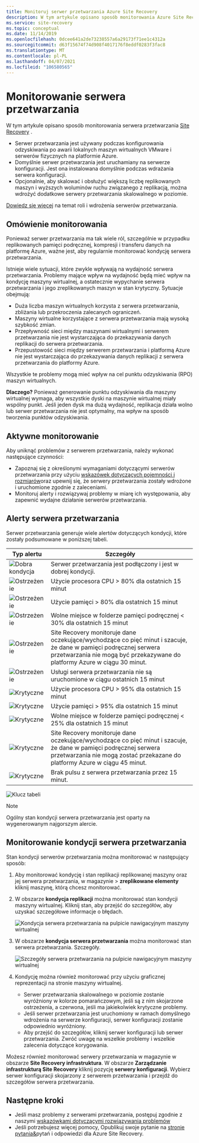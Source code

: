 ```yaml
---
title: Monitoruj serwer przetwarzania Azure Site Recovery
description: W tym artykule opisano sposób monitorowania Azure Site Recovery serwera przetwarzania używanego na potrzeby odzyskiwania po awarii maszyny wirtualnej VMware/serwera fizycznego
ms.service: site-recovery
ms.topic: conceptual
ms.date: 11/14/2019
ms.openlocfilehash: 0dcee641a2de73238557a6a29173f71ee1c4312a
ms.sourcegitcommit: d63f15674f74d908f4017176f8eddf0283f3fac8
ms.translationtype: MT
ms.contentlocale: pl-PL
ms.lasthandoff: 04/07/2021
ms.locfileid: "106580565"
---
```

# <a name="monitor-the-process-server"></a>Monitorowanie serwera przetwarzania

W tym artykule opisano sposób monitorowania serwera przetwarzania [Site Recovery](site-recovery-overview.md) .

- Serwer przetwarzania jest używany podczas konfigurowania odzyskiwania po awarii lokalnych maszyn wirtualnych VMware i serwerów fizycznych na platformie Azure.
- Domyślnie serwer przetwarzania jest uruchamiany na serwerze konfiguracji. Jest ona instalowana domyślnie podczas wdrażania serwera konfiguracji.
- Opcjonalnie, aby skalować i obsłużyć większą liczbę replikowanych maszyn i wyższych woluminów ruchu związanego z replikacją, można wdrożyć dodatkowe serwery przetwarzania skalowalnego w poziomie.

[Dowiedz się więcej](vmware-physical-azure-config-process-server-overview.md) na temat roli i wdrożenia serwerów przetwarzania.

## <a name="monitoring-overview"></a>Omówienie monitorowania

Ponieważ serwer przetwarzania ma tak wiele ról, szczególnie w przypadku replikowanych pamięci podręcznej, kompresji i transferu danych na platformę Azure, ważne jest, aby regularnie monitorować kondycję serwera przetwarzania.

Istnieje wiele sytuacji, które zwykle wpływają na wydajność serwera przetwarzania. Problemy mające wpływ na wydajność będą mieć wpływ na kondycję maszyny wirtualnej, a ostatecznie wypychanie serwera przetwarzania i jego zreplikowanych maszyn w stan krytyczny. Sytuacje obejmują:

- Duża liczba maszyn wirtualnych korzysta z serwera przetwarzania, zbliżania lub przekroczenia zalecanych ograniczeń.
- Maszyny wirtualne korzystające z serwera przetwarzania mają wysoką szybkość zmian.
- Przepływność sieci między maszynami wirtualnymi i serwerem przetwarzania nie jest wystarczająca do przekazywania danych replikacji do serwera przetwarzania.
- Przepustowość sieci między serwerem przetwarzania i platformą Azure nie jest wystarczająca do przekazywania danych replikacji z serwera przetwarzania do platformy Azure.

Wszystkie te problemy mogą mieć wpływ na cel punktu odzyskiwania (RPO) maszyn wirtualnych. 

**Dlaczego?** Ponieważ generowanie punktu odzyskiwania dla maszyny wirtualnej wymaga, aby wszystkie dyski na maszynie wirtualnej miały wspólny punkt. Jeśli jeden dysk ma dużą wydajność, replikacja działa wolno lub serwer przetwarzania nie jest optymalny, ma wpływ na sposób tworzenia punktów odzyskiwania.

## <a name="monitor-proactively"></a>Aktywne monitorowanie

Aby uniknąć problemów z serwerem przetwarzania, należy wykonać następujące czynności:

- Zapoznaj się z określonymi wymaganiami dotyczącymi serwerów przetwarzania przy użyciu [wskazówek dotyczących pojemności i rozmiarów](site-recovery-plan-capacity-vmware.md#capacity-considerations)oraz upewnij się, że serwery przetwarzania zostały wdrożone i uruchomione zgodnie z zaleceniami.
- Monitoruj alerty i rozwiązywaj problemy w miarę ich występowania, aby zapewnić wydajne działanie serwerów przetwarzania.


## <a name="process-server-alerts"></a>Alerty serwera przetwarzania

Serwer przetwarzania generuje wiele alertów dotyczących kondycji, które zostały podsumowane w poniższej tabeli.

**Typ alertu** | **Szczegóły**
--- | ---
![Dobra kondycja][green] | Serwer przetwarzania jest podłączony i jest w dobrej kondycji.
![Ostrzeżenie][yellow] | Użycie procesora CPU > 80% dla ostatnich 15 minut
![Ostrzeżenie][yellow] | Użycie pamięci > 80% dla ostatnich 15 minut
![Ostrzeżenie][yellow] | Wolne miejsce w folderze pamięci podręcznej < 30% dla ostatnich 15 minut
![Ostrzeżenie][yellow] | Site Recovery monitoruje dane oczekujące/wychodzące co pięć minut i szacuje, że dane w pamięci podręcznej serwera przetwarzania nie mogą być przekazywane do platformy Azure w ciągu 30 minut.
![Ostrzeżenie][yellow] | Usługi serwera przetwarzania nie są uruchomione w ciągu ostatnich 15 minut
![Krytyczne][red] | Użycie procesora CPU > 95% dla ostatnich 15 minut
![Krytyczne][red] | Użycie pamięci > 95% dla ostatnich 15 minut
![Krytyczne][red] | Wolne miejsce w folderze pamięci podręcznej < 25% dla ostatnich 15 minut
![Krytyczne][red] | Site Recovery monitoruje dane oczekujące/wychodzące co pięć minut i szacuje, że dane w pamięci podręcznej serwera przetwarzania nie mogą zostać przekazane do platformy Azure w ciągu 45 minut.
![Krytyczne][red] | Brak pulsu z serwera przetwarzania przez 15 minut.

![Klucz tabeli](./media/vmware-physical-azure-monitor-process-server/table-key.png)

> [!NOTE]
> Ogólny stan kondycji serwera przetwarzania jest oparty na wygenerowanym najgorszym alercie.



## <a name="monitor-process-server-health"></a>Monitorowanie kondycji serwera przetwarzania

Stan kondycji serwerów przetwarzania można monitorować w następujący sposób: 

1. Aby monitorować kondycję i stan replikacji replikowanej maszyny oraz jej serwera przetwarzania, w magazynie > **zreplikowane elementy** kliknij maszynę, którą chcesz monitorować.
2. W obszarze **kondycja replikacji** można monitorować stan kondycji maszyny wirtualnej. Kliknij stan, aby przejść do szczegółów, aby uzyskać szczegółowe informacje o błędach.

    ![Kondycja serwera przetwarzania na pulpicie nawigacyjnym maszyny wirtualnej](./media/vmware-physical-azure-monitor-process-server/vm-ps-health.png)

4. W obszarze **kondycja serwera przetwarzania** można monitorować stan serwera przetwarzania. Szczegóły.

    ![Szczegóły serwera przetwarzania na pulpicie nawigacyjnym maszyny wirtualnej](./media/vmware-physical-azure-monitor-process-server/ps-summary.png)

5. Kondycję można również monitorować przy użyciu graficznej reprezentacji na stronie maszyny wirtualnej.
    - Serwer przetwarzania skalowalnego w poziomie zostanie wyróżniony w kolorze pomarańczowym, jeśli są z nim skojarzone ostrzeżenia, a czerwona, jeśli ma jakiekolwiek krytyczne problemy. 
    - Jeśli serwer przetwarzania jest uruchomiony w ramach domyślnego wdrożenia na serwerze konfiguracji, serwer konfiguracji zostanie odpowiednio wyróżniony.
    - Aby przejść do szczegółów, kliknij serwer konfiguracji lub serwer przetwarzania. Zwróć uwagę na wszelkie problemy i wszelkie zalecenia dotyczące korygowania.

Możesz również monitorować serwery przetwarzania w magazynie w obszarze **Site Recovery infrastruktura**. W obszarze **Zarządzanie infrastrukturą Site Recovery** kliknij pozycję **serwery konfiguracji**. Wybierz serwer konfiguracji skojarzony z serwerem przetwarzania i przejdź do szczegółów serwera przetwarzania.


## <a name="next-steps"></a>Następne kroki

- Jeśli masz problemy z serwerami przetwarzania, postępuj zgodnie z naszymi [wskazówkami dotyczącymi rozwiązywania problemów](vmware-physical-azure-troubleshoot-process-server.md)
- Jeśli potrzebujesz więcej pomocy, Opublikuj swoje pytanie na [stronie pytania&](/answers/topics/azure-site-recovery.html)pytań i odpowiedzi dla Azure Site Recovery. 

[green]: ./media/vmware-physical-azure-monitor-process-server/green.png
[yellow]: ./media/vmware-physical-azure-monitor-process-server/yellow.png
[red]: ./media/vmware-physical-azure-monitor-process-server/red.png
